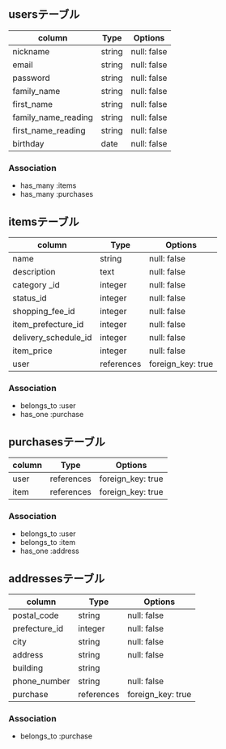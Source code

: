 ## usersテーブル

| column              | Type    | Options     |
| ------------------- | ------- | ----------- |
| nickname            | string  | null: false |
| email               | string  | null: false |
| password            | string  | null: false |
| family_name         | string  | null: false |
| first_name          | string  | null: false |
| family_name_reading | string  | null: false |
| first_name_reading  | string  | null: false |
| birthday            | date    | null: false |

### Association
- has_many :items
- has_many :purchases

## itemsテーブル
| column               | Type       | Options           |
| -------------------- | ---------- | ----------------- |
| name                 | string     | null: false       |
| description          | text       | null: false       |
| category _id         | integer    | null: false       |
| status_id            | integer    | null: false       |
| shopping_fee_id      | integer    | null: false       |
| item_prefecture_id   | integer    | null: false       |
| delivery_schedule_id | integer    | null: false       |
| item_price           | integer    | null: false       |
| user                 | references | foreign_key: true |

### Association
- belongs_to :user
- has_one :purchase

## purchasesテーブル
| column       | Type       | Options           |
| ------------ | ---------- | ----------------- |
| user         | references | foreign_key: true |
| item         | references | foreign_key: true |

### Association
- belongs_to :user
- belongs_to :item
- has_one :address

## addressesテーブル
| column        | Type       | Options           |
| ------------- | ---------- | ----------------- |
| postal_code   | string     | null: false       |
| prefecture_id | integer    | null: false       |
| city          | string     | null: false       |
| address       | string     | null: false       |
| building      | string     |                   |
| phone_number  | string     | null: false       |
| purchase      | references | foreign_key: true |

### Association
- belongs_to :purchase
